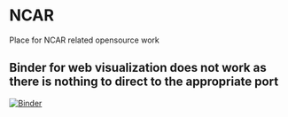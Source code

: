 # NCAR
Place for NCAR related opensource work

## **Binder for web visualization does not work as there is nothing to direct to the appropriate port**
[![Binder](https://mybinder.org/badge_logo.svg)](https://mybinder.org/v2/gh/NicholasCote/NCAR-viz/HEAD)